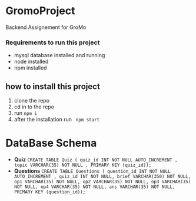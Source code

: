 # GromoProject
Backend Assignement for GroMo

### Requirements to run this project
- mysql database installed and running
- node installed
- npm installed

## how to install this project
1. clone the repo
2. cd in to the repo
3. run ``` npm i ```
4. after the installation run ``` npm start```

# DataBase Schema
  - **Quiz**
    ```CREATE TABLE Quiz ( quiz_id INT NOT NULL AUTO_INCREMENT , topic VARCHAR(35) NOT NULL , PRIMARY KEY (quiz_id));  ```
  - **Questions**
    ``` CREATE TABLE Questions ( question_id INT NOT NULL AUTO_INCREMENT , quiz_id INT NOT NULL, brief VARCHAR(350) NOT NULL, op1 VARCHAR(35) NOT NULL, op2 VARCHAR(35) NOT NULL, op3 VARCHAR(35) NOT NULL, op4 VARCHAR(35) NOT NULL, ans VARCHAR(35) NOT NULL,   PRIMARY KEY (question_id)); ```
